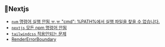 ## 🍻Nextjs
- [`nvm` 명령어 실행 안됨 ㅠ,ㅠ "cmd": %PATH%에서 실행 파일을 찾을 수 없습니다.](./path-auth.md)
- [`nextjs` 모든 npm 명령어 안됨](./npm-v.md)
- [`tailwindcss` 적용안되는 문제](./tailwindcss.md)
- [RenderErrorBoundary](./RenderErrorBoundary.md)
